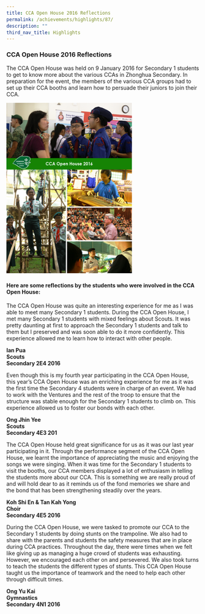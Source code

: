 ```yaml
---
title: CCA Open House 2016 Reflections
permalink: /achievements/highlights/87/
description: ""
third_nav_title: Highlights
---
```

### **CCA Open House 2016 Reflections**
The CCA Open House was held on 9 January 2016 for Secondary 1 students to get to know more about the various CCAs in Zhonghua Secondary. In preparation for the event, the members of the various CCA groups had to set up their CCA booths and learn how to persuade their juniors to join their CCA.

<img src="/images/cca%20open%20house.jpg" style="width:65%">

#### **Here are some reflections by the students who were involved in the CCA Open House:**
The CCA Open House was quite an interesting experience for me as I was able to meet many Secondary 1 students. During the CCA Open House, I met many Secondary 1 students with mixed feelings about Scouts. It was pretty daunting at first to approach the Secondary 1 students and talk to them but I preserved and was soon able to do it more confidently. This experience allowed me to learn how to interact with other people.

**Ian Pua<br>
Scouts<br>
Secondary 2E4 2016**

Even though this is my fourth year participating in the CCA Open House, this year’s CCA Open House was an enriching experience for me as it was the first time the Secondary 4 students were in charge of an event. We had to work with the Ventures and the rest of the troop to ensure that the structure was stable enough for the Secondary 1 students to climb on. This experience allowed us to foster our bonds with each other.

**Ong Jhin Yee<br>
Scouts<br>
Secondary 4E3 201**

The CCA Open House held great significance for us as it was our last year participating in it. Through the performance segment of the CCA Open House, we learnt the importance of appreciating the music and enjoying the songs we were singing. When it was time for the Secondary 1 students to visit the booths, our CCA members displayed a lot of enthusiasm in telling the students more about our CCA. This is something we are really proud of and will hold dear to as it reminds us of the fond memories we share and the bond that has been strengthening steadily over the years.

**Koh Shi En & Tan Kah Yong<br>
Choir<br>
Secondary 4E5 2016**

During the CCA Open House, we were tasked to promote our CCA to the Secondary 1 students by doing stunts on the trampoline. We also had to share with the parents and students the safety measures that are in place during CCA practices. Throughout the day, there were times when we felt like giving up as managing a huge crowd of students was exhausting. However, we encouraged each other on and persevered. We also took turns to teach the students the different types of stunts. This CCA Open House taught us the importance of teamwork and the need to help each other through difficult times.

**Ong Yu Kai<br>
Gymnastics<br>
Secondary 4N1 2016**